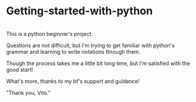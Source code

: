 # Getting-started-with-python
\
This is a python beginner's project. 

Questions are not difficult, but I'm trying to get familiar with python's grammar and learning to write notations through them.


Though the process takes me a little bit long time, but I'm satisfied with the good start!

What's more, thanks to my bf's support and guidance!

"Thank you, Vito."
